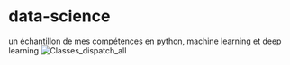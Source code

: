 # data-science
un échantillon de mes compétences en python, machine learning et deep learning
![Classes_dispatch_all](https://github.com/JTh34/data-science/assets/79744432/adf14118-a9cb-447f-b9cd-aaddb73f546d)
